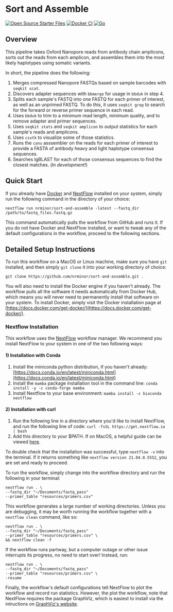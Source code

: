 # Sort and Assemble
[![Open Source Starter Files](https://github.com/nrminor/sort-and-assemble/actions/workflows/open-source-starter.yaml/badge.svg)](https://github.com/nrminor/sort-and-assemble/actions/workflows/open-source-starter.yaml) [![Docker CI](https://github.com/nrminor/sort-and-assemble/actions/workflows/docker-image.yaml/badge.svg)](https://github.com/sort-and-assemble/ALPINE/actions/workflows/docker-image.yaml) [![Go](https://github.com/nrminor/sort-and-assemble/actions/workflows/go.yml/badge.svg)](https://github.com/nrminor/sort-and-assemble/actions/workflows/go.yml)

## Overview
This pipeline takes Oxford Nanopore reads from antibody chain amplicons, sorts out the reads from each amplicon, and assembles them into the most likely haplotypes using somatic variants.

In short, the pipeline does the following:
1. Merges compressed Nanopore FASTQs based on sample barcodes with `seqkit scat`.
2. Discovers adapter sequences with `bbmerge` for usage in `bbduk` in step 4.
3. Splits each sample's FASTQ into one FASTQ for each primer of interest, as well as an unprimed FASTQ. To do this, it uses `seqkit grep` to search for the forward or reverse primer sequence in each read.
4. Uses `bbduk` to trim to a minimum read length, minimum quality, and to remove adapter and primer sequences.
5. Uses `seqkit stats` and `seqkit amplicon` to output statistics for each sample's reads and amplicons.
6. Uses `csvtk` to visualize some of those statistics.
7. Runs the `canu` asssembler on the reads for each primer of interest to provide a FASTA of antibody heavy and light haplotype consensus sequences.
8. Searches IgBLAST for each of those consensus sequences to find the closest matches. (*In development!*)

## Quick Start

If you already have [Docker](https://www.docker.com/get-started/) and [NextFlow](https://www.nextflow.io/) installed on your system, simply run the following command in the directory of your choice:

```
nextflow run nrminor/sort-and-assemble -latest --fastq_dir /path/to/fastq_files.fastq.gz
```

This command automatically pulls the workflow from GitHub and runs it. If you do not have Docker and NextFlow installed, or want to tweak any of the default configurations in the workflow, proceed to the following sections.

## Detailed Setup Instructions

To run this workflow on a MacOS or Linux machine, make sure you have `git` installed, and then simply `git clone` it into your working directory of choice:

```
git clone https://github.com/nrminor/sort-and-assemble.git .
```

You will also need to install the Docker engine if you haven't already. The workflow pulls all the software it needs automatically from Docker Hub, which means you will never need to permanently install that software on your system. To install Docker, simply visit the Docker installation page at [https://docs.docker.com/get-docker/](https://docs.docker.com/get-docker/).

### Nextflow Installation

This workflow uses the [NextFlow](https://www.nextflow.io/) workflow manager. We recommend you install NextFlow to your system in one of the two following ways:

#### 1) Installation with Conda

1. Install the miniconda python distribution, if you haven't already: [https://docs.conda.io/en/latest/miniconda.html](https://docs.conda.io/en/latest/miniconda.html)
2. Install the `mamba` package installation tool in the command line:
   `conda install -y -c conda-forge mamba`
3. Install Nextflow to your base environment:
   `mamba install -c bioconda nextflow `

#### 2) Installation with curl

1. Run the following line in a directory where you'd like to install NextFlow, and run the following line of code:
   `curl -fsSL https://get.nextflow.io | bash`
2. Add this directory to your $PATH. If on MacOS, a helpful guide can be viewed [here](https://www.architectryan.com/2012/10/02/add-to-the-path-on-mac-os-x-mountain-lion/).

To double check that the installation was successful, type `nextflow -v` into the terminal. If it returns something like `nextflow version 21.04.0.5552`, you are set and ready to proceed.

To run the workflow, simply change into the workflow directory and run the following in your terminal:

```
nextflow run . \
--fastq_dir "~/Documents/fastq_pass"
--primer_table "resources/primers.csv"
```

This workflow generates a large number of working directories. Unless you are debugging, it may be worth running the workflow together with a `nextflow clean` command, like so:

```
nextflow run . \
--fastq_dir "~/Documents/fastq_pass"
--primer_table "resources/primers.csv" \
&& nextflow clean -f 
```

If the workflow runs partway, but a computer outage or other issue interrupts its progress, no need to start over! Instead, run:

```
nextflow run . \
--fastq_dir "~/Documents/fastq_pass"
--primer_table "resources/primers.csv" \
-resume
```

Finally, the workflow's default configurations tell NextFlow to plot the workflow and record run statistics. However, the plot the workflow, note that NextFlow requires the package GraphViz, which is easiest to install via the intructions on [GraphViz's website](https://graphviz.org/download/).
